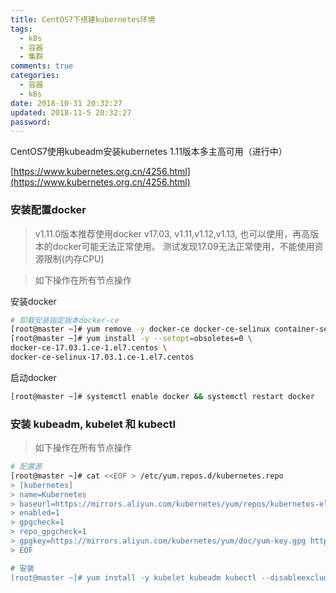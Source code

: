 ```yaml
---
title: CentOS7下搭建kubernetes环境
tags:
  - k8s
  - 容器
  - 集群
comments: true
categories:
  - 容器
  - k8s
date: 2018-10-31 20:32:27
updated: 2018-11-5 20:32:27
password:
---
```

CentOS7使用kubeadm安装kubernetes 1.11版本多主高可用（进行中）
<!-- more -->
[https://www.kubernetes.org.cn/4256.html](https://www.kubernetes.org.cn/4256.html)
### 安装配置docker
> v1.11.0版本推荐使用docker v17.03,
  v1.11,v1.12,v1.13, 也可以使用，再高版本的docker可能无法正常使用。
  测试发现17.09无法正常使用，不能使用资源限制(内存CPU)

> 如下操作在所有节点操作

安装docker
```bash
# 卸载安装指定版本docker-ce
[root@master ~]# yum remove -y docker-ce docker-ce-selinux container-selinux
[root@master ~]# yum install -y --setopt=obsoletes=0 \
docker-ce-17.03.1.ce-1.el7.centos \
docker-ce-selinux-17.03.1.ce-1.el7.centos
```
启动docker
```bash
[root@master ~]# systemctl enable docker && systemctl restart docker
```
### 安装 kubeadm, kubelet 和 kubectl
> 如下操作在所有节点操作

```bash
# 配置源
[root@master ~]# cat <<EOF > /etc/yum.repos.d/kubernetes.repo
> [kubernetes]
> name=Kubernetes
> baseurl=https://mirrors.aliyun.com/kubernetes/yum/repos/kubernetes-el7-x86_64
> enabled=1
> gpgcheck=1
> repo_gpgcheck=1
> gpgkey=https://mirrors.aliyun.com/kubernetes/yum/doc/yum-key.gpg https://mirrors.aliyun.com/kubernetes/yum/doc/rpm-package-key.gpg
> EOF

# 安装
[root@master ~]# yum install -y kubelet kubeadm kubectl --disableexcludes=kubernetes
```